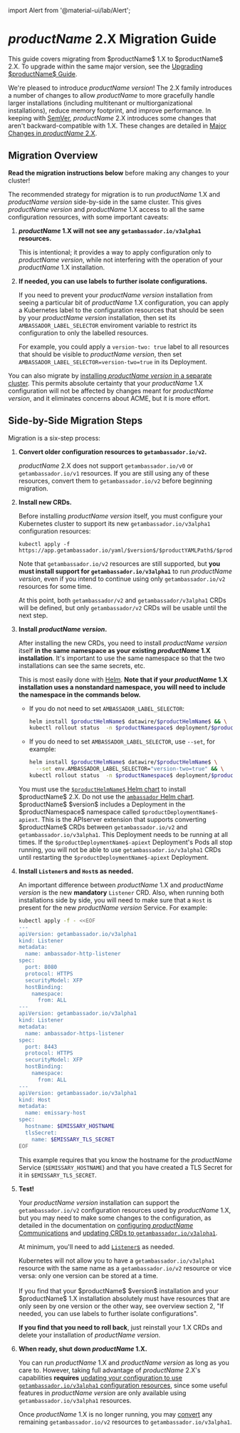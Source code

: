 import Alert from '@material-ui/lab/Alert';

# $productName$ 2.X Migration Guide

<Alert severity="info">
  This guide covers migrating from $productName$ 1.X to $productName$ 2.X. To upgrade within
  the same major version, see the <a href="../upgrading">Upgrading $productName$ Guide</a>.
</Alert>

We're pleased to introduce $productName$ $version$! The 2.X family introduces a number of
changes to allow $productName$ to more gracefully handle larger installations (including
multitenant or multiorganizational installations), reduce memory footprint, and improve
performance. In keeping with [SemVer](https://semver.org), $productName$ 2.X introduces
some changes that aren't backward-compatible with 1.X. These changes are detailed in
[Major Changes in $productName$ 2.X](../../../about/changes-2.x).

## Migration Overview

<Alert severity="warning">
  <b>Read the migration instructions below</b> before making any changes to your
  cluster!
</Alert>

The recommended strategy for migration is to run $productName$ 1.X and $productName$
$version$ side-by-side in the same cluster. This gives $productName$ $version$
and $productName$ 1.X access to all the same configuration resources, with some
important caveats:

1. **$productName$ 1.X will not see any `getambassador.io/v3alpha1` resources.**

   This is intentional; it provides a way to apply configuration only to 
   $productName$ $version$, while not interfering with the operation of your
   $productName$ 1.X installation.

2. **If needed, you can use labels to further isolate configurations.**

   If you need to prevent your $productName$ $version$ installation from
   seeing a particular bit of $productName$ 1.X configuration, you can apply
   a Kubernetes label to the configuration resources that should be seen by
   your $productName$ $version$ installation, then set its
   `AMBASSADOR_LABEL_SELECTOR` enviroment variable to restrict its configuration
   to only the labelled resources.

   For example, you could apply a `version-two: true` label to all resources
   that should be visible to $productName$ $version$, then set
   `AMBASSADOR_LABEL_SELECTOR=version-two=true` in its Deployment.

You can also migrate by [installing $productName$ $version$ in a separate cluster](../migrate-to-2-alternate).
This permits absolute certainty that your $productName$ 1.X configuration will not be
affected by changes meant for $productName$ $version$, and it eliminates concerns about
ACME, but it is more effort.

## Side-by-Side Migration Steps

Migration is a six-step process:

1. **Convert older configuration resources to `getambassador.io/v2`.**

   $productName$ 2.X does not support <code>getambassador.io/v0</code> or
   <code>getambassador.io/v1</code> resources. If you are still using any of these
   resources, convert them to <code>getambassador.io/v2</code> before beginning migration.

2. **Install new CRDs.**

   Before installing $productName$ $version$ itself, you must configure your
   Kubernetes cluster to support its new `getambassador.io/v3alpha1` configuration
   resources:

   ```
   kubectl apply -f https://app.getambassador.io/yaml/$version$/$productYAMLPath$/$productCRDName$
   ```

   Note that `getambassador.io/v2` resources are still supported, but **you must
   install support for `getambassador.io/v3alpha1`** to run $productName$ $version$,
   even if you intend to continue using only `getambassador.io/v2` resources for some
   time.

   <Alert severity="info">
     At this point, both <code>getambassador/v2</code> and <code>getambassador/v3alpha1</code>
     CRDs will be defined, but only <code>getambassador/v2</code> CRDs will be usable until
     the next step.
   </Alert>

3. **Install $productName$ $version$.**

   After installing the new CRDs, you need to install $productName$ $version$ itself
   **in the same namespace as your existing $productName$ 1.X installation**. It's important
   to use the same namespace so that the two installations can see the same secrets, etc.

   This is most easily done with [Helm](../helm). **Note that if your $productName$ 1.X
   installation uses a nonstandard namespace, you will need to include the namespace in
   the commands below.**

   - If you do not need to set `AMBASSADOR_LABEL_SELECTOR`:

      ```bash
      helm install $productHelmName$ datawire/$productHelmName$ && \
      kubectl rollout status  -n $productNamespace$ deployment/$productDeploymentName$ -w
      ```

   - If you do need to set `AMBASSADOR_LABEL_SELECTOR`, use `--set`, for example:

      ```bash
      helm install $productHelmName$ datawire/$productHelmName$ \
        --set env.AMBASSADOR_LABEL_SELECTOR="version-two=true" && \
      kubectl rollout status  -n $productNamespace$ deployment/$productDeploymentName$ -w
      ```

   <Alert severity="warning">
     You must use the <a href="https://github.com/datawire/edge-stack/"><code>$productHelmName$</code> Helm chart</a> to install $productName$ 2.X.
     Do not use the <a href="https://github.com/emissary-ingress/emissary/tree/release/v1.14/charts/ambassador"><code>ambassador</code> Helm chart</a>.
   </Alert>

   <Alert severity="info">
     $productName$ $version$ includes a Deployment in the $productNamespace$ namespace
     called <code>$productDeploymentName$-apiext</code>. This is the APIserver extension
     that supports converting $productName$ CRDs between <code>getambassador.io/v2</code>
     and <code>getambassador.io/v3alpha1</code>. This Deployment needs to be running at
     all times.
   </Alert>

   <Alert severity="warning">
     If the <code>$productDeploymentName$-apiext</code> Deployment's Pods all stop running,
     you will not be able to use <code>getambassador.io/v3alpha1</code> CRDs until restarting
     the <code>$productDeploymentName$-apiext</code> Deployment.
   </Alert>

5. **Install `Listener`s and `Host`s as needed.**

   An important difference between $productName$ 1.X and $productName$ $version$ is the
   new **mandatory** `Listener` CRD. Also, when running both installations side by side,
   you will need to make sure that a `Host` is present for the new $productName$ $version$
   Service. For example:

   ```bash
   kubectl apply -f - <<EOF
   ---
   apiVersion: getambassador.io/v3alpha1
   kind: Listener
   metadata:
     name: ambassador-http-listener
   spec:
     port: 8080
     protocol: HTTPS
     securityModel: XFP
     hostBinding:
       namespace:
         from: ALL
   ---
   apiVersion: getambassador.io/v3alpha1
   kind: Listener
   metadata:
     name: ambassador-https-listener
   spec:
     port: 8443
     protocol: HTTPS
     securityModel: XFP
     hostBinding:
       namespace:
         from: ALL
   ---
   apiVersion: getambassador.io/v3alpha1
   kind: Host
   metadata:
     name: emissary-host
   spec:
     hostname: $EMISSARY_HOSTNAME
     tlsSecret:
       name: $EMISSARY_TLS_SECRET
   EOF
   ```

   This example requires that you know the hostname for the $productName$ Service (`$EMISSARY_HOSTNAME`)
   and that you have created a TLS Secret for it in `$EMISSARY_TLS_SECRET`.

6. **Test!**

   Your $productName$ $version$ installation can support the `getambassador.io/v2`
   configuration resources used by $productName$ 1.X, but you may need to make some
   changes to the configuration, as detailed in the documentation on 
   [configuring $productName$ Communications](../../../howtos/configure-communications)
   and [updating CRDs to `getambassador.io/v3alpha1`](../convert-to-v3alpha1). 

   At minimum, you'll need to add [`Listener`s](../../running/listener) as needed.

   <Alert severity="info">
    Kubernetes will not allow you to have a <code>getambassador.io/v3alpha1</code> resource
    with the same name as a <code>getambassador.io/v2</code> resource or vice versa: only
    one version can be stored at a time.<br/>
    <br/>
    If you find that your $productName$ $version$ installation and your $productName$ 1.X
    installation absolutely must have resources that are only seen by one version or the
    other way, see overview section 2, "If needed, you can use labels to further isolate configurations".
   </Alert>

   **If you find that you need to roll back**, just reinstall your 1.X CRDs and delete your 
   installation of $productName$ $version$.

4. **When ready, shut down $productName$ 1.X.**

   You can run $productName$ 1.X and $productName$ $version$ as long as you care to. 
   However, taking full advantage of $productName$ 2.X's capabilities **requires**
   [updating your configuration to use `getambassador.io/v3alpha1` configuration resources](../convert-to-v3alpha1),
   since some useful features in $productName$ $version$ are only available using 
   `getambassador.io/v3alpha1` resources.

   Once $productName$ 1.X is no longer running, you may [convert](..convert-to-v3alpha1)
   any remaining `getambassador.io/v2` resources to `getambassador.io/v3alpha1`.
